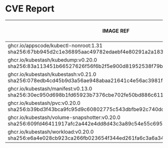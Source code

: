 # CVE Report
|                                                        IMAGE REF                                                        |      OS       | CRITICAL<BR>(OS, OTHER) | HIGH<BR>(OS, OTHER) | MEDIUM<BR>(OS, OTHER) | LOW<BR>(OS, OTHER) | UNKNOWN<BR>(OS, OTHER) |
|-------------------------------------------------------------------------------------------------------------------------|---------------|-------------------------|---------------------|-----------------------|--------------------|------------------------|
| ghcr.io/appscode/kubectl-nonroot:1.31<br>sha256:67bb945d2c1e36895aac49782edaebf4e80291a2a1832f578c7cb8fc04ac2326        |               | 0, 0                    | 0, 7                | 0, 6                  | 0, 0               | 0, 0                   |
| ghcr.io/kubestash/kubedump:v0.20.0<br>sha256:83a113451b66527626f56f6b2f5e900d81952538f79b6142f5e2f0ddcdf757e2           |               | 0, 1                    | 0, 10               | 0, 13                 | 0, 0               | 0, 0                   |
| ghcr.io/kubestash/kubestash:v0.21.0<br>sha256:078edb4cd45b9d3a56ae948abaa21641c4e56ac3981facf47ae9b843a4ca0663          | alpine 3.22.2 | 0, 1                    | 0, 10               | 0, 13                 | 0, 0               | 0, 0                   |
| ghcr.io/kubestash/manifest:v0.13.0<br>sha256:30ec950d698b1fd65923b7376cbe702fe50bd886c611a8a2ba165bade35d018f           |               | 0, 1                    | 0, 10               | 0, 13                 | 0, 0               | 0, 0                   |
| ghcr.io/kubestash/pvc:v0.20.0<br>sha256:b39bd3f43bca9fc95d9c60802775c543dbfbe92c740dccae6b4058e49c5ee66b                |               | 0, 1                    | 0, 10               | 0, 13                 | 0, 0               | 0, 0                   |
| ghcr.io/kubestash/volume-snapshotter:v0.20.0<br>sha256:609fd46411917afc2a442e4dd8d43c3a89c54e55c6959200b1d4f6f053e999c3 |               | 0, 0                    | 0, 0                | 0, 0                  | 0, 0               | 0, 0                   |
| ghcr.io/kubestash/workload:v0.20.0<br>sha256:e6a4e028cb923ca266fb023654f344ed261fa6c3a6a3410b7a849e0e686ee08f           |               | 0, 1                    | 0, 10               | 0, 13                 | 0, 0               | 0, 0                   |
